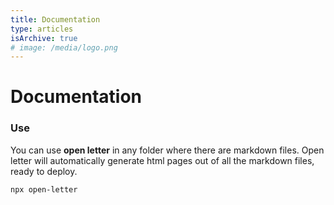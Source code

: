 ```yaml
---
title: Documentation
type: articles
isArchive: true
# image: /media/logo.png
---
```


# Documentation

### Use

You can use **open letter** in any folder where there are markdown files. Open letter will automatically generate html pages out of all the markdown files, ready to deploy.

```bash
npx open-letter
```

